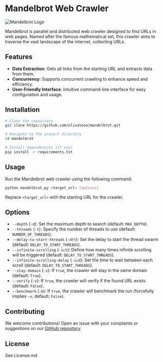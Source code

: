 # Mandelbrot Web Crawler

![Mandelbrot Logo](https://cdn.discordapp.com/attachments/1047871048458190869/1194029059605282967/4HeMCYa.png?ex=65aedd37&is=659c6837&hm=731d9971a16c618333a4e65fa83e55c14a9d083c5bdf6b97313fb8926ffb4e07&)

Mandelbrot is parallel and distributed web crawler designed to find URLs in web pages. Named after the famous mathematical set, this crawler aims to traverse the vast landscape of the internet, collecting URLs.

## Features

- **Data Extraction**: Gets all links from the starting URL and extracts data from them.
- **Concurrency**: Supports concurrent crawling to enhance speed and efficiency.
- **User-Friendly Interface**: Intuitive command-line interface for easy configuration and usage.

## Installation

```bash
# Clone the repository
git clone https://github.com/olivatooo/mandelbrot.git

# Navigate to the project directory
cd mandelbrot

# Install dependencies (if any)
pip install -r requirements.txt
```

## Usage

Run the Mandelbrot web crawler using the following command:

```bash
python mandelbrot.py <target_url> [options]
```

Replace `<target_url>` with the starting URL for the crawler.

## Options

- `--depth` (`-d`): Set the maximum depth to search (default: `MAX_DEPTH`).
- `--threads` (`-t`): Specify the number of threads to use (default: `NUMBER_OF_THREADS`).
- `--delay-to-start-threads` (`-dtt`): Set the delay to start the thread swarm (default: `DELAY_TO_START_THREADS`).
- `--infinite-scrolling` (`-ict`): Define how many times infinite scrolling will be triggered (default: `DELAY_TO_START_THREADS`).
- `--infinite-scrolling-delay` (`-icd`): Set the time to wait between each scroll (default: `DELAY_TO_START_THREADS`).
- `--stay-domain` (`-s`): If `true`, the crawler will stay in the same domain (default: `True`).
- `--verify` (`-v`): If `true`, the crawler will verify if the found URL exists (default: `False`).
- `--benchmark` (`-b`): If `true`, the crawler will benchmark the run (forcefully implies `-v`, default: `False`).


## Contributing

We welcome contributions! Open an issue with your complaints or suggestions on our [GitHub repository](https://github.com/olivatooo/mandelbrot).

## License

See License.md

